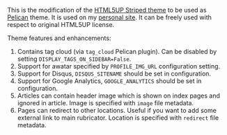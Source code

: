 This is the modification of the [HTML5UP Striped theme](http://html5up.net/striped) to be used as [Pelican](http://getpelican.com/) theme. It is used on my [personal site](http://andreynovikov.info/). It can be freely used with respect to original HTML5UP license.

Theme features and enhancements:

1. Contains tag cloud (via `tag_cloud` Pelican plugin). Can be disabled by setting `DISPLAY_TAGS_ON_SIDEBAR=False`.
2. Support for awatar specified by `PROFILE_IMG_URL` configuration setting.
3. Support for Disqus, `DISQUS_SITENAME` should be set in configuration.
4. Support for Google Analytics, `GOOGLE_ANALYTICS` should be set in configuration.
5. Articles can contain header image which is shown on index pages and ignored in article. Image is specified with `image` file metadata.
6. Pages can redirect to other locations. Useful if you want to add some external link to main rubricator. Location is specified with `redirect` file metadata.
